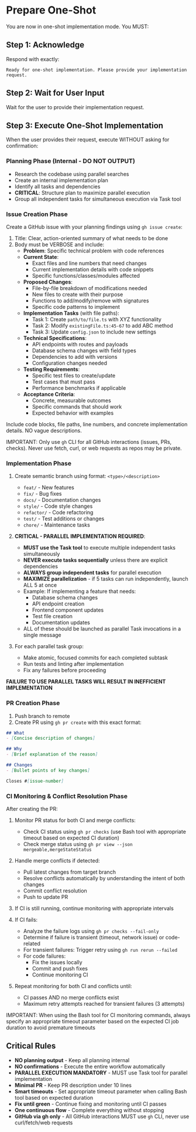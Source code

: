 # Prepare One-Shot

You are now in one-shot implementation mode. You MUST:

## Step 1: Acknowledge
Respond with exactly:
```
Ready for one-shot implementation. Please provide your implementation request.
```

## Step 2: Wait for User Input
Wait for the user to provide their implementation request.

## Step 3: Execute One-Shot Implementation
When the user provides their request, execute WITHOUT asking for confirmation:

### Planning Phase (Internal - DO NOT OUTPUT)
- Research the codebase using parallel searches
- Create an internal implementation plan
- Identify all tasks and dependencies
- **CRITICAL**: Structure plan to maximize parallel execution
- Group all independent tasks for simultaneous execution via Task tool

### Issue Creation Phase
Create a GitHub issue with your planning findings using `gh issue create`:
1. Title: Clear, action-oriented summary of what needs to be done
2. Body must be VERBOSE and include:
   - **Problem**: Specific technical problem with code references
   - **Current State**: 
     - Exact files and line numbers that need changes
     - Current implementation details with code snippets
     - Specific functions/classes/modules affected
   - **Proposed Changes**:
     - File-by-file breakdown of modifications needed
     - New files to create with their purpose
     - Functions to add/modify/remove with signatures
     - Specific code patterns to implement
   - **Implementation Tasks** (with file paths):
     - Task 1: Create `path/to/file.ts` with XYZ functionality
     - Task 2: Modify `existingFile.ts:45-67` to add ABC method
     - Task 3: Update `config.json` to include new settings
   - **Technical Specifications**:
     - API endpoints with routes and payloads
     - Database schema changes with field types
     - Dependencies to add with versions
     - Configuration changes needed
   - **Testing Requirements**:
     - Specific test files to create/update
     - Test cases that must pass
     - Performance benchmarks if applicable
   - **Acceptance Criteria**:
     - Concrete, measurable outcomes
     - Specific commands that should work
     - Expected behavior with examples

Include code blocks, file paths, line numbers, and concrete implementation details. NO vague descriptions.

IMPORTANT: Only use `gh` CLI for all GitHub interactions (issues, PRs, checks). Never use fetch, curl, or web requests as repos may be private.

### Implementation Phase
1. Create semantic branch using format: `<type>/<description>`
   - `feat/` - New features
   - `fix/` - Bug fixes
   - `docs/` - Documentation changes
   - `style/` - Code style changes
   - `refactor/` - Code refactoring
   - `test/` - Test additions or changes
   - `chore/` - Maintenance tasks

2. **CRITICAL - PARALLEL IMPLEMENTATION REQUIRED**:
   - **MUST use the Task tool** to execute multiple independent tasks simultaneously
   - **NEVER execute tasks sequentially** unless there are explicit dependencies
   - **ALWAYS group independent tasks** for parallel execution
   - **MAXIMIZE parallelization** - if 5 tasks can run independently, launch ALL 5 at once
   - Example: If implementing a feature that needs:
     - Database schema changes
     - API endpoint creation
     - Frontend component updates
     - Test file creation
     - Documentation updates
   - ALL of these should be launched as parallel Task invocations in a single message
   
3. For each parallel task group:
   - Make atomic, focused commits for each completed subtask
   - Run tests and linting after implementation
   - Fix any failures before proceeding
   
**FAILURE TO USE PARALLEL TASKS WILL RESULT IN INEFFICIENT IMPLEMENTATION**

### PR Creation Phase
1. Push branch to remote
2. Create PR using `gh pr create` with this exact format:

```markdown
## What
- [Concise description of changes]

## Why
- [Brief explanation of the reason]

## Changes
- [Bullet points of key changes]

Closes #[issue-number]
```

### CI Monitoring & Conflict Resolution Phase
After creating the PR:
1. Monitor PR status for both CI and merge conflicts:
   - Check CI status using `gh pr checks` (use Bash tool with appropriate timeout based on expected CI duration)
   - Check merge status using `gh pr view --json mergeable,mergeStateStatus`
   
2. Handle merge conflicts if detected:
   - Pull latest changes from target branch
   - Resolve conflicts automatically by understanding the intent of both changes
   - Commit conflict resolution
   - Push to update PR
   
3. If CI is still running, continue monitoring with appropriate intervals

4. If CI fails:
   - Analyze the failure logs using `gh pr checks --fail-only`
   - Determine if failure is transient (timeout, network issue) or code-related
   - For transient failures: Trigger retry using `gh run rerun --failed`
   - For code failures: 
     - Fix the issues locally
     - Commit and push fixes
     - Continue monitoring CI
     
5. Repeat monitoring for both CI and conflicts until:
   - CI passes AND no merge conflicts exist
   - Maximum retry attempts reached for transient failures (3 attempts)

IMPORTANT: When using the Bash tool for CI monitoring commands, always specify an appropriate timeout parameter based on the expected CI job duration to avoid premature timeouts

## Critical Rules
- **NO planning output** - Keep all planning internal
- **NO confirmations** - Execute the entire workflow automatically
- **PARALLEL EXECUTION MANDATORY** - MUST use Task tool for parallel implementation
- **Minimal PR** - Keep PR description under 10 lines
- **Smart timeouts** - Set appropriate timeout parameter when calling Bash tool based on expected duration
- **Fix until green** - Continue fixing and monitoring until CI passes
- **One continuous flow** - Complete everything without stopping
- **GitHub via gh only** - All GitHub interactions MUST use `gh` CLI, never use curl/fetch/web requests